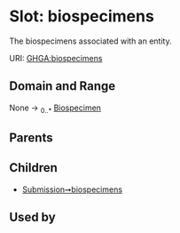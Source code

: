 
# Slot: biospecimens


The biospecimens associated with an entity.

URI: [GHGA:biospecimens](https://w3id.org/GHGA/biospecimens)


## Domain and Range

None &#8594;  <sub>0..\*</sub> [Biospecimen](Biospecimen.md)

## Parents


## Children

 *  [Submission➞biospecimens](Submission_biospecimens.md)

## Used by

